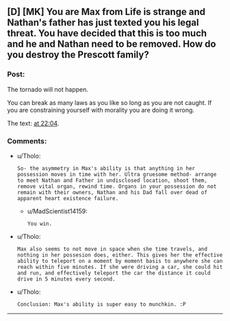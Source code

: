 ## [D] [MK] You are Max from Life is strange and Nathan's father has just texted you his legal threat. You have decided that this is too much and he and Nathan need to be removed. How do you destroy the Prescott family?

### Post:

The tornado will not happen.

You can break as many laws as you like so long as you are not caught. If you are constraining yourself with morality you are doing it wrong.

The text: [at 22:04](https://www.youtube.com/watch?v=6RvQnb_evKE).

### Comments:

- u/Tholo:
  ```
  So- the asymmetry in Max's ability is that anything in her possession moves in time with her. Ultra gruesome method- arrange to meet Nathan and Father in undisclosed location, shoot them, remove vital organ, rewind time. Organs in your possession do not remain with their owners, Nathan and his Dad fall over dead of apparent heart existence failure.
  ```

  - u/MadScientist14159:
    ```
    You win.
    ```

- u/Tholo:
  ```
  Max also seems to not move in space when she time travels, and nothing in her possesion does, either. This gives her the effective ability to teleport on a moment by moment basis to anywhere she can reach within five minutes. If she were driving a car, she could hit and run, and effectively teleport the car the distance it could drive in 5 minutes every second.
  ```

- u/Tholo:
  ```
  Conclusion: Max's ability is super easy to munchkin. :P
  ```

---

